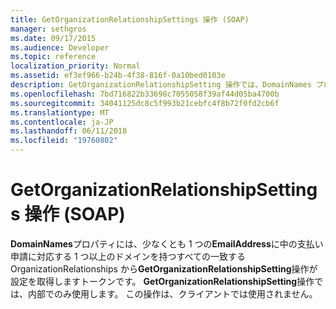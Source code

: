 ```yaml
---
title: GetOrganizationRelationshipSettings 操作 (SOAP)
manager: sethgros
ms.date: 09/17/2015
ms.audience: Developer
ms.topic: reference
localization_priority: Normal
ms.assetid: ef3ef966-b24b-4f38-816f-0a10bed0103e
description: GetOrganizationRelationshipSetting 操作では、DomainNames プロパティにマップするには、少なくとも EmailAddress の要求、トークンのいずれかに少なくとも 1 つのドメインを持つすべての一致する OrganizationRelationships から設定を取得します。 GetOrganizationRelationshipSetting 操作では、内部でのみ使用します。 この操作は、クライアントでは使用されません。
ms.openlocfilehash: 7bd716822b33698c7055058f39af44d05ba4700b
ms.sourcegitcommit: 34041125dc8c5f993b21cebfc4f8b72f0fd2cb6f
ms.translationtype: MT
ms.contentlocale: ja-JP
ms.lasthandoff: 06/11/2018
ms.locfileid: "19760802"
---
```

# <a name="getorganizationrelationshipsettings-operation-soap"></a>GetOrganizationRelationshipSettings 操作 (SOAP)

**DomainNames**プロパティには、少なくとも 1 つの**EmailAddress**に中の支払い申請に対応する 1 つ以上のドメインを持つすべての一致する OrganizationRelationships から**GetOrganizationRelationshipSetting**操作が設定を取得しますトークンです。 **GetOrganizationRelationshipSetting**操作では、内部でのみ使用します。 この操作は、クライアントでは使用されません。 
  


